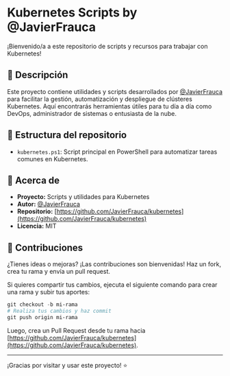 # Kubernetes Scripts by @JavierFrauca

¡Bienvenido/a a este repositorio de scripts y recursos para trabajar con Kubernetes!

## 🚀 Descripción
Este proyecto contiene utilidades y scripts desarrollados por [@JavierFrauca](https://github.com/JavierFrauca) para facilitar la gestión, automatización y despliegue de clústeres Kubernetes. Aquí encontrarás herramientas útiles para tu día a día como DevOps, administrador de sistemas o entusiasta de la nube.

## 📂 Estructura del repositorio
- `kubernetes.ps1`: Script principal en PowerShell para automatizar tareas comunes en Kubernetes.

## 📢 Acerca de
- **Proyecto:** Scripts y utilidades para Kubernetes
- **Autor:** [@JavierFrauca](https://github.com/JavierFrauca)
- **Repositorio:** [https://github.com/JavierFrauca/kubernetes](https://github.com/JavierFrauca/kubernetes)
- **Licencia:** MIT

## 🤝 Contribuciones
¿Tienes ideas o mejoras? ¡Las contribuciones son bienvenidas! Haz un fork, crea tu rama y envía un pull request.

Si quieres compartir tus cambios, ejecuta el siguiente comando para crear una rama y subir tus aportes:

```powershell
git checkout -b mi-rama
# Realiza tus cambios y haz commit
git push origin mi-rama
```

Luego, crea un Pull Request desde tu rama hacia [https://github.com/JavierFrauca/kubernetes](https://github.com/JavierFrauca/kubernetes).

---

¡Gracias por visitar y usar este proyecto! ⭐
